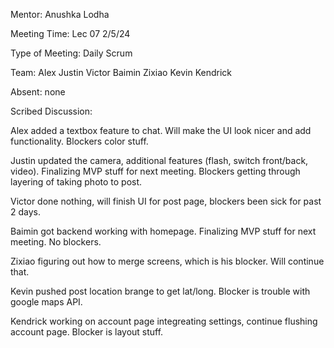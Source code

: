 Mentor: Anushka Lodha

Meeting Time: Lec 07 2/5/24

Type of Meeting: Daily Scrum

Team: Alex Justin Victor Baimin Zixiao Kevin Kendrick

Absent: none

Scribed Discussion:

Alex added a textbox feature to chat. Will make the UI look nicer and add functionality. Blockers color stuff.

Justin updated the camera, additional features (flash, switch front/back, video). Finalizing MVP stuff for next meeting. Blockers getting through layering of taking photo to post.

Victor done nothing, will finish UI for post page, blockers been sick for past 2 days.

Baimin got backend working with homepage. Finalizing MVP stuff for next meeting. No blockers.

Zixiao figuring out how to merge screens, which is his blocker. Will continue that.

Kevin pushed post location brange to get lat/long. Blocker is trouble with google maps API.

Kendrick working on account page integreating settings, continue flushing account page. Blocker is layout stuff.
